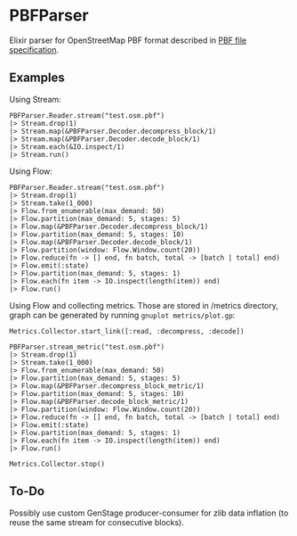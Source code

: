 # PBFParser

Elixir parser for OpenStreetMap PBF format described in [PBF file specification](https://wiki.openstreetmap.org/wiki/PBF_Format#Encoding_OSM_entities_into_fileblocks).

## Examples

Using Stream:

```
PBFParser.Reader.stream("test.osm.pbf")
|> Stream.drop(1)
|> Stream.map(&PBFParser.Decoder.decompress_block/1)
|> Stream.map(&PBFParser.Decoder.decode_block/1)
|> Stream.each(&IO.inspect/1)
|> Stream.run()
```

Using Flow:

```
PBFParser.Reader.stream("test.osm.pbf")
|> Stream.drop(1)
|> Stream.take(1_000)
|> Flow.from_enumerable(max_demand: 50)
|> Flow.partition(max_demand: 5, stages: 5)
|> Flow.map(&PBFParser.Decoder.decompress_block/1)
|> Flow.partition(max_demand: 5, stages: 10)
|> Flow.map(&PBFParser.Decoder.decode_block/1)
|> Flow.partition(window: Flow.Window.count(20))
|> Flow.reduce(fn -> [] end, fn batch, total -> [batch | total] end)
|> Flow.emit(:state)
|> Flow.partition(max_demand: 5, stages: 1)
|> Flow.each(fn item -> IO.inspect(length(item)) end)
|> Flow.run()
```

Using Flow and collecting metrics. Those are stored in /metrics directory, graph can be generated by running `gnuplot metrics/plot.gp`:

```
Metrics.Collector.start_link([:read, :decompress, :decode])

PBFParser.stream_metric("test.osm.pbf")
|> Stream.drop(1)
|> Stream.take(1_000)
|> Flow.from_enumerable(max_demand: 50)
|> Flow.partition(max_demand: 5, stages: 5)
|> Flow.map(&PBFParser.decompress_block_metric/1)
|> Flow.partition(max_demand: 5, stages: 10)
|> Flow.map(&PBFParser.decode_block_metric/1)
|> Flow.partition(window: Flow.Window.count(20))
|> Flow.reduce(fn -> [] end, fn batch, total -> [batch | total] end)
|> Flow.emit(:state)
|> Flow.partition(max_demand: 5, stages: 1)
|> Flow.each(fn item -> IO.inspect(length(item)) end)
|> Flow.run()

Metrics.Collector.stop()
```

## To-Do

Possibly use custom GenStage producer-consumer for zlib data inflation (to reuse the same stream for consecutive blocks).